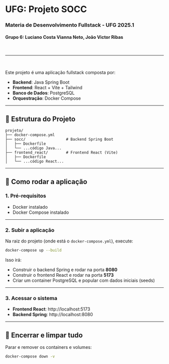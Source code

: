 # UFG: Projeto SOCC

### Materia de Desenvolvimento Fullstack - UFG 2025.1

#### Grupo 6: Luciano Costa Vianna Neto, João Victor Ribas

<br />
<hr />
<br />

Este projeto é uma aplicação fullstack composta por:

- **Backend**: Java Spring Boot
- **Frontend**: React + Vite + Tailwind
- **Banco de Dados**: PostgreSQL
- **Orquestração**: Docker Compose

---

## 🧱 Estrutura do Projeto

```
projeto/
├── docker-compose.yml
├── socc/                  # Backend Spring Boot
│   ├── Dockerfile
│   └── ...código Java...
├── frontend_react/        # Frontend React (Vite)
│   ├── Dockerfile
│   └── ...código React...
```

---

## 🚀 Como rodar a aplicação

### 1. Pré-requisitos

- Docker instalado
- Docker Compose instalado

---

### 2. Subir a aplicação

Na raiz do projeto (onde está o `docker-compose.yml`), execute:

```bash
docker-compose up --build
```

Isso irá:

- Construir o backend Spring e rodar na porta **8080**
- Construir o frontend React e rodar na porta **5173**
- Criar um container PostgreSQL e popular com dados iniciais (seeds)

---

### 3. Acessar o sistema

- **Frontend React**: http://localhost:5173
- **Backend Spring**: http://localhost:8080

---

## 🧹 Encerrar e limpar tudo

Parar e remover os containers e volumes:

```bash
docker-compose down -v
```
